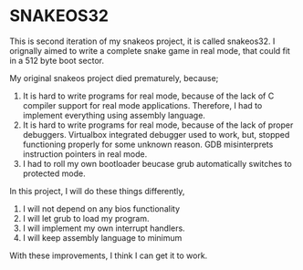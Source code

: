 SNAKEOS32
========

This is second iteration of my snakeos project, it is called snakeos32.
I orignally aimed to write a complete snake game in real mode, that could
fit in a 512 byte boot sector.

My original snakeos project died prematurely, because;

1. It is hard to write programs for real mode, because of the lack of C compiler support for real mode applications. Therefore, I had to implement everything using assembly language.
2. It is hard to write programs for real mode, because of the lack of proper debuggers. Virtualbox integrated debugger used to work, but, stopped functioning properly for some unknown reason. GDB misinterprets instruction pointers in real mode.
3. I had to roll my own bootloader beucase grub automatically switches to protected mode.

In this project, I will do these things differently,

1. I will not depend on any bios functionality
2. I will let grub to load my program.
3. I will implement my own interrupt handlers.
4. I will keep assembly language to minimum

With these improvements, I think I can get it to work.
